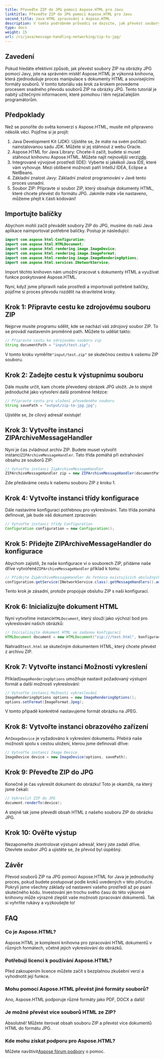 ```yaml
---
title: Převeďte ZIP do JPG pomocí Aspose.HTML pro Javu
linktitle: Převeďte ZIP do JPG pomocí Aspose.HTML pro Javu
second_title: Java HTML zpracování s Aspose.HTML
description: V tomto podrobném průvodci se dozvíte, jak převést soubory ZIP na obrázky JPG pomocí Aspose.HTML for Java.
type: docs
weight: 15
url: /cs/java/message-handling-networking/zip-to-jpg/
---
```

## Zavedení
Pokud hledáte efektivní způsob, jak převést soubory ZIP na obrázky JPG pomocí Javy, jste na správném místě! Aspose.HTML je výkonná knihovna, která zjednodušuje proces manipulace s dokumenty HTML a souvisejícími formáty souborů. V tomto tutoriálu vás krok za krokem provedeme procesem snadného převodu souborů ZIP na obrázky JPG. Tento tutoriál je nabitý užitečnými informacemi, které pomohou i těm nejzačalejším programátorům.
## Předpoklady
Než se ponoříte do světa konverzí s Aspose.HTML, musíte mít připraveno několik věcí. Pojďme si je projít:
1. Java Development Kit (JDK): Ujistěte se, že máte na svém počítači nainstalovanou sadu JDK. Můžete si jej stáhnout z webu Oracle.
2.  Aspose.HTML for Java Library: Chcete-li začít, budete si muset stáhnout knihovnu Aspose.HTML. Můžete najít nejnovější verzi[zde](https://releases.aspose.com/html/java/).
3. Integrované vývojové prostředí (IDE): Vyberte si jakékoli Java IDE, které vám vyhovuje. Mezi oblíbené možnosti patří IntelliJ IDEA, Eclipse a NetBeans.
4. Základní znalost Javy: Základní znalost programování v Javě tento proces usnadní.
5. Soubor ZIP: Připravte si soubor ZIP, který obsahuje dokumenty HTML, které chcete převést do formátu JPG.
Jakmile máte vše nastaveno, můžeme přejít k části kódování!
## Importujte balíčky
Abychom mohli začít převádět soubory ZIP do JPG, musíme do naší Java aplikace naimportovat potřebné balíčky. Postup je následující:
```java
import com.aspose.html.Configuration;
import com.aspose.html.HTMLDocument;
import com.aspose.html.rendering.image.ImageDevice;
import com.aspose.html.rendering.image.ImageFormat;
import com.aspose.html.rendering.image.ImageRenderingOptions;
import com.aspose.html.services.INetworkService;
```
Import těchto knihoven nám umožní pracovat s dokumenty HTML a využívat funkce poskytované Aspose.HTML.

Nyní, když jsme připravili naše prostředí a importovali potřebné balíčky, pojďme si proces převodu rozdělit na stravitelné kroky.
## Krok 1: Připravte cestu ke zdrojovému souboru ZIP
Nejprve musíte programu sdělit, kde se nachází váš zdrojový soubor ZIP. To se provádí nastavením proměnné path. Můžete to udělat takto:
```java
// Připravte cestu ke zdrojovému souboru zip
String documentPath = "input/test.zip";
```
 V tomto kroku vyměňte`"input/test.zip"` se skutečnou cestou k vašemu ZIP souboru. 
## Krok 2: Zadejte cestu k výstupnímu souboru
Dále musíte určit, kam chcete převedený obrázek JPG uložit. Je to stejně jednoduché jako vytvoření další proměnné řetězce:
```java
// Připravte cestu pro uložení převedeného souboru
String savePath = "output/zip-to-jpg.jpg";
```
Ujistěte se, že cílový adresář existuje!
## Krok 3: Vytvořte instanci ZIPArchiveMessageHandler
 Nyní je čas zvládnout archiv ZIP. Budete muset vytvořit instanci`ZIPArchiveMessageHandler`. Tato třída pomáhá při extrahování obsahu ze souborů ZIP:
```java
// Vytvořte instanci ZipArchiveMessageHandler
ZIPArchiveMessageHandler zip = new ZIPArchiveMessageHandler(documentPath);
```
Zde předáváme cestu k našemu souboru ZIP z kroku 1.
## Krok 4: Vytvořte instanci třídy konfigurace
Dále nastavíme konfiguraci potřebnou pro vykreslování. Tato třída pomáhá definovat, jak bude váš dokument zpracován:
```java
// Vytvořte instanci třídy Configuration
Configuration configuration = new Configuration();
```
## Krok 5: Přidejte ZIPArchiveMessageHandler do konfigurace
 Abychom zajistili, že naše konfigurace ví o souborech ZIP, přidáme naše dříve vytvořené`ZIPArchiveMessageHandler` příklad k tomu:
```java
// Přidejte ZipArchiveMessageHandler do řetězce existujících obslužných rutin zpráv
configuration.getService(INetworkService.class).getMessageHandlers().addItem(zip);
```
Tento krok je zásadní, protože propojuje obsluhu ZIP s naší konfigurací.
## Krok 6: Inicializujte dokument HTML
 Nyní vytvoříme instanci`HTMLDocument`, který slouží jako výchozí bod pro vykreslování našich obrázků:
```java
// Inicializujte dokument HTML se zadanou konfigurací
HTMLDocument document = new HTMLDocument("zip:///test.html", konfigurace);
```
 Nahradit`test.html` se skutečným dokumentem HTML, který chcete převést z archivu ZIP.
## Krok 7: Vytvořte instanci Možnosti vykreslení
 Příklad`ImageRenderingOptions` umožňuje nastavit požadovaný výstupní formát a další možnosti vykreslování:
```java
// Vytvořte instanci Možnosti vykreslování
ImageRenderingOptions options = new ImageRenderingOptions();
options.setFormat(ImageFormat.Jpeg);
```
V tomto případě konkrétně nastavujeme formát obrázku na JPEG.
## Krok 8: Vytvořte instanci obrazového zařízení
 An`ImageDevice` je vyžadováno k vykreslení dokumentu. Přebírá naše možnosti spolu s cestou uložení, kterou jsme definovali dříve:
```java
// Vytvořte instanci Image Device
ImageDevice device = new ImageDevice(options, savePath);
```
## Krok 9: Převeďte ZIP do JPG
Konečně je čas vykreslit dokument do obrázku! Toto je okamžik, na který jsme čekali:
```java
// Vykreslit ZIP do JPG
document.renderTo(device);
```
A stejně tak jsme převedli obsah HTML z našeho souboru ZIP do obrázku JPG. 
## Krok 10: Ověřte výstup
Nezapomeňte zkontrolovat výstupní adresář, který jste zadali dříve. Otevřete soubor JPG a ujistěte se, že převod byl úspěšný.
## Závěr
Převod souborů ZIP na JPG pomocí Aspose.HTML for Java je jednoduchý proces, pokud budete postupovat podle kroků uvedených v této příručce. Pokryli jsme všechny základy od nastavení vašeho prostředí až po psaní skutečného kódu. Investování jen trochu svého času do této výkonné knihovny může výrazně zlepšit vaše možnosti zpracování dokumentů. Tak si vyhrňte rukávy a vyzkoušejte to!
## FAQ
### Co je Aspose.HTML?
Aspose.HTML je komplexní knihovna pro zpracování HTML dokumentů v různých formátech, včetně jejich vykreslování do obrázků.
### Potřebuji licenci k používání Aspose.HTML?
Před zakoupením licence můžete začít s bezplatnou zkušební verzí a vyhodnotit její funkce.
### Mohu pomocí Aspose.HTML převést jiné formáty souborů?
Ano, Aspose.HTML podporuje různé formáty jako PDF, DOCX a další!
### Je možné převést více souborů HTML ze ZIP?
Absolutně! Můžete iterovat obsah souboru ZIP a převést více dokumentů HTML do formátu JPG.
### Kde mohu získat podporu pro Aspose.HTML?
 Můžete navštívit[Aspose fórum podpory](https://forum.aspose.com/c/html/29) o pomoc.